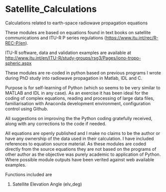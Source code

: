 # Satellite_Calculations
Calculations related to earth-space radiowave propagation equations

These modules are based on equations found in text books on satellite communications and ITU-R P series regulations (https://www.itu.int/rec/R-REC-P/en).

ITU-R software, data and validation examples are available at http://www.itu.int/en/ITU-R/study-groups/rsg3/Pages/iono-tropo-spheric.aspx

These modules are re-coded in python based on previous programs I wrote during PhD study into radiowave propagation in Matlab, IDL and C. 

Purpose is for self-learning of Python (which so seems to be very similar to MATLAB and IDL in any case). As an exercise it has been ideal for the coding of complex equations, reading and processing of large data files, familiarisation with Anaconda development environment, configuration control using Github. 

All suggestions on improving the the Python coding gratefully received, along with any corrections to the code if needed.

All equations are openly published and I make no claims to be the author or have any ownership of the data used in their calculation. I have included references to equation source material. As these modules are coded directly from the source equations they are not based on the programs of other author as the objective was purely academic to application of Python. Where possible module outputs have been verited against web available examples.

Functions included are 
1. Satellite Elevation Angle (elv_deg)
